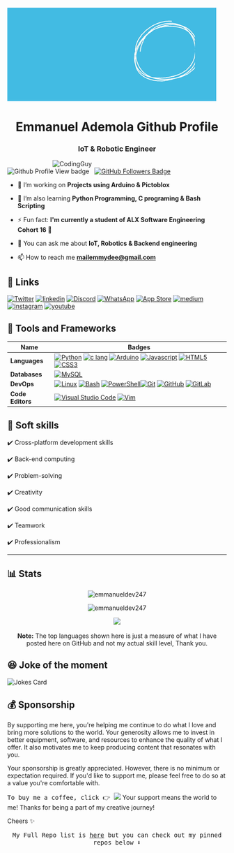 ![Hey there, I'm Emmanuel. I'm a software developer, a maker and hardware hobbyist. Check out my work](https://github.com/emmanueldev247/emmanueldev247/blob/master/my_readme_header.gif)

<h1 align="center">Emmanuel Ademola Github Profile</h1>
<h3 align="center">IoT & Robotic Engineer</h3>
<img align= "right" alt="CodingGuy" width="400" src="https://cdn.dribbble.com/users/1162077/screenshots/3848914/media/320984a9ca58b3c73274c9259ecf6de8.gif">

<p align="left"> <img src="https://komarev.com/ghpvc/?username=emmanueldev247&label=Profile%20views&color=0e75b6&style=flat" alt="Github Profile View badge" /> &nbsp; <a href="https://github.com/emmanueldev247?tab=followers"><img src="https://img.shields.io/github/followers/emmanueldev247?label=Followers&style=social" alt="GitHub Followers Badge"></a>
</p>


- 🔭 I’m working on **Projects using Arduino & Pictoblox**

- 🌱 I’m also learning **Python Programming, C programing & Bash Scripting**

- ⚡ Fun fact: **I'm currently a student of ALX Software Engineering Cohort 16 :book:**

- 💬 You can ask me about **IoT, Robotics & Backend engineering**

- 📫 How to reach me **mailemmydee@gmail.com**


 ## 🔗 Links
[![Twitter](https://img.shields.io/badge/Twitter-1DA1F2?style=for-the-badge&logo=twitter&logoColor=white)](https://twitter.com/emmanueldev247)
[![linkedin](https://img.shields.io/badge/linkedin-0A66C2?style=for-the-badge&logo=linkedin&logoColor=white)](https://www.linkedin.com/in/emmanueldev247/)
[![Discord](https://img.shields.io/badge/Discord-7289DA?style=for-the-badge&logo=discord&logoColor=white)](https://bit.ly/discord-emmanueldev247)
[![WhatsApp](https://img.shields.io/badge/WhatsApp-25D366?style=for-the-badge&logo=whatsapp&logoColor=white)](https://wa.link/osaek5)
[![App Store](https://img.shields.io/badge/App_Store-0D96F6?style=for-the-badge&logo=app-store&logoColor=white)](https://developers.google.com/profile/u/emmanueldev247)
[![medium](https://img.shields.io/badge/medium-fff?style=for-the-badge&logo=medium&logoColor=black)](https://medium.com/@emmanueldev247)
[![instagram](https://img.shields.io/badge/instagram-1DA1F2?style=for-the-badge&logo=instagram&logoColor=white)](https://www.instagram.com/emmanueldev247)
[![youtube](https://img.shields.io/badge/youtube-ff0000?style=for-the-badge&logo=youtube&logoColor=white)](https://www.youtube.com/@emmanueldev247)


<!-- [![portfolio](https://img.shields.io/badge/my_portfolio-000?style=for-the-badge&logo=ko-fi&logoColor=white)](http://emmanueldev247.herokuapp.com/) -->


## 🔧 Tools and Frameworks

Name | Badges
--- | ---
**Languages** | [![Python](https://img.shields.io/badge/Python-3776AB?style=for-the-badge&logo=python&logoColor=white)](https://www.python.org/) [![c lang](https://img.shields.io/badge/C-%2300599C?style=for-the-badge&logo=c&logoColor=white)](https://www.cprogramming.com/) [![Arduino](https://img.shields.io/badge/Arduino-00979D?style=for-the-badge&logo=arduino&logoColor=white)](https://www.arduino.cc/) [![Javascript](https://img.shields.io/badge/JavaScript-323330?style=for-the-badge&logo=javascript&logoColor=F7DF1E)](https://www.javascript.com/) [![HTML5](https://img.shields.io/badge/HTML5-E34F26?style=for-the-badge&logo=html5&logoColor=white)](https://en.wikipedia.org/wiki/HTML5) [![CSS3](https://img.shields.io/badge/CSS3-1572B6?style=for-the-badge&logo=css3&logoColor=white)](https://en.wikipedia.org/wiki/CSS)
**Databases**  | [![MySQL](https://img.shields.io/badge/mysql-%2300f.svg?style=for-the-badge&logo=mysql&logoColor=white)](https://www.mysql.com/)
**DevOps**  | [![Linux](https://img.shields.io/badge/Linux-FCC624?style=for-the-badge&logo=linux&logoColor=black)](https://www.linux.org/) [![Bash](https://img.shields.io/badge/Bash-4EAA25?style=for-the-badge&logo=gnu-bash&logoColor=white)](https://www.gnu.org/software/bash/) [![PowerShell](https://img.shields.io/badge/PowerShell-5391FE?style=for-the-badge&logoColor=white)](https://docs.microsoft.com/en-us/powershell/)[![Git](https://img.shields.io/badge/Git-F05032?style=for-the-badge&logo=git&logoColor=white)](https://git-scm.com/) [![GitHub](https://img.shields.io/badge/GitHub-181717?style=for-the-badge&logo=github&logoColor=white)](https://github.com/) [![GitLab](https://img.shields.io/badge/GitLab-FCA121?style=for-the-badge&logo=gitlab&logoColor=black)](https://about.gitlab.com/)
**Code Editors** | [![Visual Studio Code](https://img.shields.io/badge/Visual%20Studio%20Code-007ACC?style=for-the-badge&logo=visual-studio-code&logoColor=white)](https://code.visualstudio.com/) [![Vim](https://img.shields.io/badge/Vim-019733?style=for-the-badge&logo=vim&logoColor=white)](https://www.vim.org/)



## 👔 Soft skills

✔️ Cross-platform development skills

✔️ Back-end computing

✔️ Problem-solving

✔️ Creativity

✔️ Good communication skills

✔️ Teamwork

✔️ Professionalism

<hr>

## 📊 Stats
<div align="center">
<p><img src="https://github-readme-stats.vercel.app/api?username=emmanueldev247&show_icons=true&locale=en&theme=onedark" alt="emmanueldev247"/></p>

<p><img src="https://github-readme-streak-stats.herokuapp.com/?user=emmanueldev247&theme=dark" alt="emmanueldev247"/></p>

<p><img src="https://github-readme-stats.vercel.app/api/top-langs/?username=emmanueldev247&layout=compact&theme=dark&hide_border=false"/></p>

<b>Note:</b> The top languages shown here is just a measure of what I have posted here on GitHub and not my actual skill level, Thank you.
</div>


## 😆 Joke of the moment
![Jokes Card](https://readme-jokes.vercel.app/api)

## 💰 Sponsorship
By supporting me here, you're helping me continue to do what I love and bring more solutions to the world. Your generosity allows me to invest in better equipment, software, and resources to enhance the quality of what I offer. It also motivates me to keep producing content that resonates with you.

Your sponsorship is greatly appreciated. However, there is no minimum or expectation required. If you'd like to support me, please feel free to do so at a value you're comfortable with.

<samp>To buy me a coffee, click 👉 <a href="https://www.buymeacoffee.com/emmanueldev247" target="_blank" style="display: inline;"><img src="https://img.shields.io/badge/Donate-Buy%20Me%20A%20Coffee-orange.svg?style=flat-square&logo=buymeacoffee"/></a></samp> Your support means the world to me! Thanks for being a part of my creative journey!

Cheers ✨


<div align="center">
<samp>My Full Repo list is <a href = "https://github.com/emmanueldev247?tab=repositories" >here</a> but you can check out my pinned repos below ⬇️  </samp>
</div>
